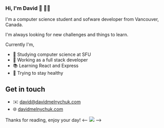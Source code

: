 ### Hi, I'm David :wave: :man_technologist: 
I'm a computer science student and sofware developer from Vancouver, Canada.

I'm always looking for new challenges and things to learn.

Currently I'm,
- :school_satchel: Studying computer science at SFU
- :briefcase: Working as a full stack developer
- :books: Learning React and Express
- :runner: Trying to stay healthy 

## Get in touch
- :envelope: david@davidmelnychuk.com
- :globe_with_meridians: [davidmelnychuk.com](https://davidmelnychuk.com/)

Thanks for reading, enjoy your day!
<--
![](https://miro.medium.com/max/496/0*RAgz3Z63hGOJM4D-)
-->
